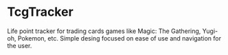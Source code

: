 # TcgTracker
Life point tracker for trading cards games like Magic: The Gathering, Yugi-oh, Pokemon, etc. 
Simple desing focused on ease of use and navigation for the user.
